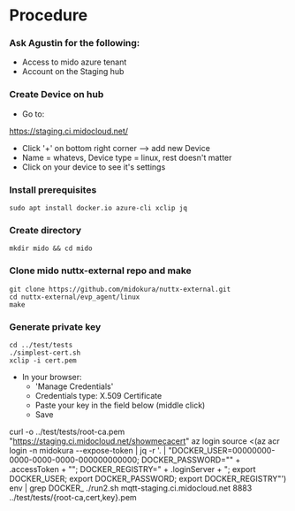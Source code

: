 # Procedure

### Ask Agustin for the following:

* Access to mido azure tenant
* Account on the Staging hub


### Create Device on hub

* Go to:

https://staging.ci.midocloud.net/

* Click '+' on bottom right corner --> add new Device
* Name = whatevs, Device type = linux, rest doesn't matter
* Click on your device to see it's settings


### Install prerequisites

```
sudo apt install docker.io azure-cli xclip jq 
```

### Create directory

```
mkdir mido && cd mido
```

### Clone mido nuttx-external repo and make

```
git clone https://github.com/midokura/nuttx-external.git
cd nuttx-external/evp_agent/linux
make
```

### Generate private key

```
cd ../test/tests
./simplest-cert.sh
xclip -i cert.pem
```
* In your browser:
	* 'Manage Credentials'
	* Credentials type: X.509 Certificate
	* Paste your key in the field below (middle click)
	* Save


curl -o ../test/tests/root-ca.pem "https://staging.ci.midocloud.net/showmecacert"
az login
source <(az acr login -n midokura --expose-token |  jq -r '. | "DOCKER_USER=00000000-0000-0000-0000-000000000000; DOCKER_PASSWORD=\"" + .accessToken + "\"; DOCKER_REGISTRY=" + .loginServer + "; export DOCKER_USER; export DOCKER_PASSWORD; export DOCKER_REGISTRY"')
env | grep DOCKER_
./run2.sh mqtt-staging.ci.midocloud.net 8883 ../test/tests/{root-ca,cert,key}.pem

